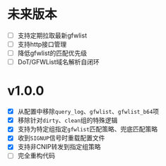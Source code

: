 # 未来版本

- [ ] 支持定期拉取最新gfwlist
- [ ] 支持http接口管理
- [ ] 降低gfwlist的匹配优先级
- [ ] DoT/GFWList域名解析自闭环

# v1.0.0

- [x] 从配置中移除`query_log`、`gfwlist`、`gfwlist_b64`项
- [x] 移除针对`dirty`、`clean`组的特殊逻辑
- [x] 支持为特定组指定`gfwlist`匹配策略、兜底匹配策略
- [x] 收到`SIGNUP`信号时重载配置文件
- [x] 支持非CNIP转发到指定组策略
- [ ] 完全重构代码